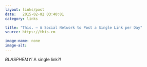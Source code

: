 ```yaml
---
layout: links/post
date:   2015-02-02 03:40:01
category: links

title: "This. — A Social Network to Post a Single Link per Day"
source: https://this.cm

image-name: none 
image-alt:
---
```


_BLASPHEMY!_ A single link?!


